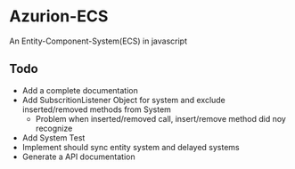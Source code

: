 # Azurion-ECS
An Entity-Component-System(ECS) in javascript

## Todo

- Add a complete documentation
- Add SubscritionListener Object for system and exclude inserted/removed methods from System
	- Problem when inserted/removed call, insert/remove method did noy recognize
- Add System Test
- Implement should sync entity system and delayed systems
- Generate a API documentation
